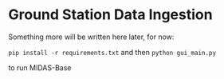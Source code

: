 # Ground Station Data Ingestion

Something more will be written here later, for now:

```pip install -r requirements.txt```
and then
```python gui_main.py```

to run MIDAS-Base